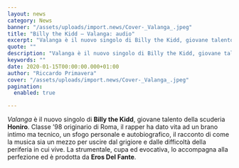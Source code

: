 ```yaml
---
layout: news
category: News
banner: "/assets/uploads/import.news/Cover-_Valanga_.jpeg"
title: "Billy the Kidd – Valanga: audio"
excerpt: "Valanga è il nuovo singolo di Billy the Kidd, giovane talento della scuderia Honiro. Classe ’98 originario di Roma, il rapper ha dato vita ad un brano intimo ma tecnico, un sfogo personale e autobiografico, il racconto di come la musica sia un mezzo per uscire dal grigiore e dalle difficoltà della periferia in cui [&hellip"
quote: ""
description: "Valanga è il nuovo singolo di Billy the Kidd, giovane talento della scuderia Honiro. Classe ’98 originario di Roma, il rapper ha dato vita ad un brano intimo ma tecnico, un sfogo personale e autobiografico, il racconto di come la musica sia un mezzo per uscire dal grigiore e dalle difficoltà della periferia in cui [&hellip"
keywords: ""
date: 2020-01-15T00:00:00.000+01:00
author: "Riccardo Primavera"
cover: "/assets/uploads/import.news/Cover-_Valanga_.jpeg"
pagination:
  enabled: true

---
```


_Valanga_ è il nuovo singolo di **Billy the Kidd**, giovane talento della scuderia **Honiro**. Classe ’98 originario di Roma, il rapper ha dato vita ad un brano intimo ma tecnico, un sfogo personale e autobiografico, il racconto di come la musica sia un mezzo per uscire dal grigiore e dalle difficoltà della periferia in cui vive. La strumentale, cupa ed evocativa, lo accompagna alla perfezione ed è prodotta da **Eros Del Fante**.